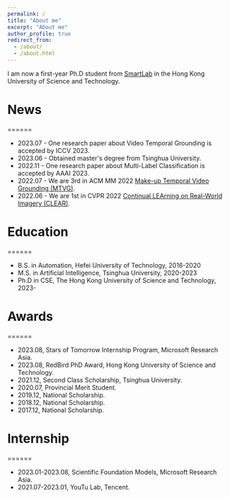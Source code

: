 ```yaml
---
permalink: /
title: "About me"
excerpt: "About me"
author_profile: true
redirect_from: 
  - /about/
  - /about.html
---
```


I am now a first-year Ph.D student from [SmartLab](https://hkustsmartlab.netlify.app/) in the Hong Kong University of Science and Technology.

# News
======
* 2023.07 - One research paper about Video Temporal Grounding is accepted by ICCV 2023.
* 2023.06 - Obtained master's degree from Tsinghua University.
* 2022.11 - One research paper about Multi-Label Classification is accepted by AAAI 2023.
* 2022.07 - We are 3rd in ACM MM 2022 [Make-up Temporal Video Grounding (MTVG)](http://www.picdataset.com/challenge/task/mtvg/).
* 2022.06 - We are 1st in CVPR 2022 [Continual LEArning on Real-World Imagery (CLEAR)](https://www.aicrowd.com/challenges/cvpr-2022-clear-challenge).

# Education
======
* B.S. in Automation, Hefei University of Technology, 2016-2020
* M.S. in Artificial Intelligence, Tsinghua University, 2020-2023
* Ph.D in CSE, The Hong Kong University of Science and Technology, 2023-

# Awards
======
* 2023.08, Stars of Tomorrow Internship Program, Microsoft Research Asia.
* 2023.08, RedBird PhD Award, Hong Kong University of Science and Technology.
* 2021.12, Second Class Scholarship, Tsinghua University.
* 2020.07, Provincial Merit Student.
* 2019.12, National Scholarship.
* 2018.12, National Scholarship.
* 2017.12, National Scholarship.

# Internship
======
* 2023.01-2023.08, Scientific Foundation Models, Microsoft Research Asia.
* 2021.07-2023.01, YouTu Lab, Tencent.
